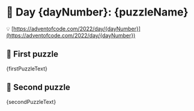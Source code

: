 # 🎄 Day {dayNumber}: {puzzleName}

💡 [https://adventofcode.com/2022/day/{dayNumber}](https://adventofcode.com/2022/day/{dayNumber})

## 🧩 First puzzle

{firstPuzzleText}

## 🧩 Second puzzle

{secondPuzzleText}
